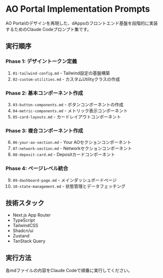 # AO Portal Implementation Prompts

AO Portalのデザインを再現した、dAppsのフロントエンド基盤を段階的に実装するためのClaude Codeプロンプト集です。

## 実行順序

### Phase 1: デザイントークン定義

1. `01-tailwind-config.md` - Tailwind設定の基盤構築
2. `02-custom-utilities.md` - カスタムUtilityクラスの作成

### Phase 2: 基本コンポーネント作成

3. `03-button-components.md` - ボタンコンポーネントの作成
4. `04-metric-components.md` - メトリック表示コンポーネント
5. `05-card-layouts.md` - カードレイアウトコンポーネント

### Phase 3: 複合コンポーネント作成

6. `06-your-ao-section.md` - Your AOセクションコンポーネント
7. `07-network-section.md` - Networkセクションコンポーネント
8. `08-deposit-card.md` - Depositカードコンポーネント

### Phase 4: ページレベル統合

9. `09-dashboard-page.md` - メインダッシュボードページ
10. `10-state-management.md` - 状態管理とデータフェッチング

## 技術スタック

- Next.js App Router
- TypeScript
- TailwindCSS
- Shadcn/ui
- Zustand
- TanStack Query

## 実行方法

各mdファイルの内容をClaude Codeで順番に実行してください。
